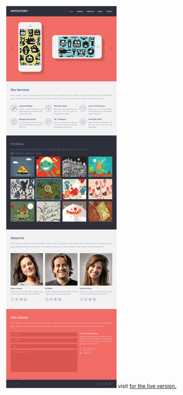 <img src="./+assets/design-appfactory.jpg">
visit <a href="https://sander-appfactury.surge.sh"/> for the live version.
